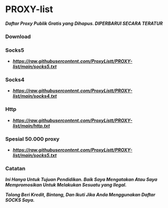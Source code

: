 # PROXY-list
***Daftar Proxy Publik Gratis yang Dihapus. DIPERBARUI SECARA TERATUR***

<h3 align="left">Download</h3>

<h3 align="left">Socks5</h3>

- ***https://raw.githubusercontent.com/ProxyListt/PROXY-list/main/socks5.txt***
<h3 align="left">Socks4</h3>

- ***https://raw.githubusercontent.com/ProxyListt/PROXY-list/main/socks4.txt***

<h3 align="left">Http</h3>

- ***https://raw.githubusercontent.com/ProxyListt/PROXY-list/main/http.txt***

<h3 align="left">Spesial 50.000 proxy</h3>

- ***https://raw.githubusercontent.com/ProxyListt/PROXY-list/main/socks5.txt***

<h3 align="left">Catatan</h3>

***Ini Hanya Untuk Tujuan Pendidikan. Baik Saya Mengatakan Atau Saya Mempromosikan Untuk Melakukan Sesuatu yang Ilegal.***

___Tolong Beri Kredit, Bintang, Dan Ikuti Jika Anda Menggunakan Daftar SOCKS Saya.___

